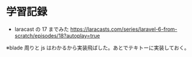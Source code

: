 # 学習記録

- laracast の 17 までみた
  https://laracasts.com/series/laravel-6-from-scratch/episodes/18?autoplay=true

※blade 周りと js はわかるから実装飛ばした。あとでテキトーに実装しておく。
